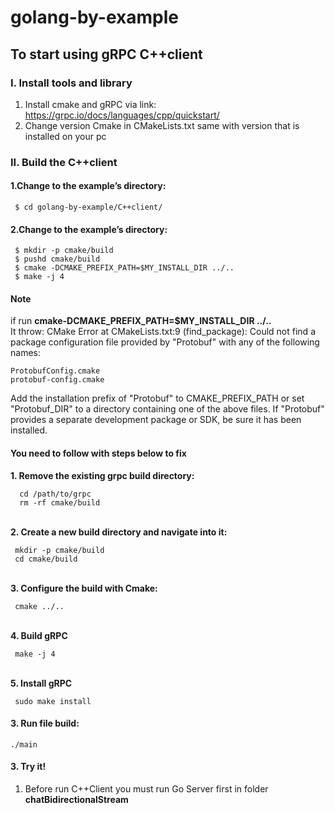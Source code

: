 # golang-by-example
## To start using gRPC C++client
### I. Install tools and library
1. Install cmake and gRPC via link: https://grpc.io/docs/languages/cpp/quickstart/
2. Change version Cmake in CMakeLists.txt same with version that is installed on your pc
### II. Build the C++client
#### 1.Change to the example’s directory:
     $ cd golang-by-example/C++client/
#### 2.Change to the example’s directory: 
     $ mkdir -p cmake/build
     $ pushd cmake/build
     $ cmake -DCMAKE_PREFIX_PATH=$MY_INSTALL_DIR ../..
     $ make -j 4
#### Note 
if run **cmake-DCMAKE_PREFIX_PATH=$MY_INSTALL_DIR ../..** </br>
It throw:
CMake Error at CMakeLists.txt:9 (find_package):
  Could not find a package configuration file provided by "Protobuf" with any
  of the following names:

    ProtobufConfig.cmake
    protobuf-config.cmake

  Add the installation prefix of "Protobuf" to CMAKE_PREFIX_PATH or set
  "Protobuf_DIR" to a directory containing one of the above files.  If
  "Protobuf" provides a separate development package or SDK, be sure it has
  been installed.</br>
#### You need to follow with steps below to fix
**1. Remove the existing grpc build directory:** </br>

      cd /path/to/grpc  
      rm -rf cmake/build
      
</br>**2. Create a new build directory and navigate into it:** </br>

     mkdir -p cmake/build
     cd cmake/build
     
</br>**3. Configure the build with Cmake:** </br>

     cmake ../..
   
</br>**4. Build gRPC** </br>

     make -j 4
     
</br>**5. Install gRPC** </br>

     sudo make install

#### 3. Run file build:
    ./main
#### 3. Try it!
1. Before run C++Client you must run Go Server first in folder **chatBidirectionalStream**  



